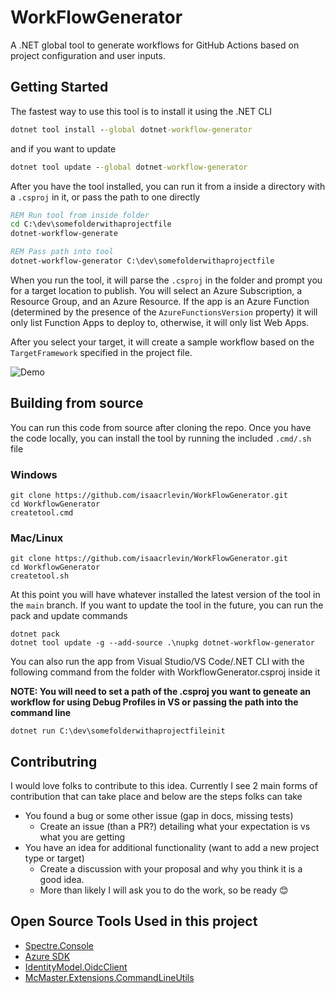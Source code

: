 # WorkFlowGenerator

A .NET global tool to generate workflows for GitHub Actions based on project configuration and user inputs.

## Getting Started

The fastest way to use this tool is to install it using the .NET CLI

```cmd
dotnet tool install --global dotnet-workflow-generator
```

and if you want to update

```cmd
dotnet tool update --global dotnet-workflow-generator
```

After you have the tool installed, you can run it from a inside a directory with a `.csproj` in it, or pass the path to one directly

```cmd
REM Run tool from inside folder
cd C:\dev\somefolderwithaprojectfile
dotnet-workflow-generate

REM Pass path into tool
dotnet-workflow-generator C:\dev\somefolderwithaprojectfile
```

When you run the tool, it will parse the `.csproj` in the folder and prompt you for a target location to publish. You will select an Azure Subscription, a Resource Group, and an Azure Resource. If the app is an Azure Function (determined by the presence of the `AzureFunctionsVersion` property) it will only list Function Apps to deploy to, otherwise, it will only list Web Apps.

After you select your target, it will create a sample workflow based on the `TargetFramework` specified in the project file.

![Demo](static/demo.gif)

## Building from source

You can run this code from source after cloning the repo. Once you have the code locally, you can install the tool by running the included `.cmd/.sh` file

### Windows
```
git clone https://github.com/isaacrlevin/WorkFlowGenerator.git
cd WorkflowGenerator
createtool.cmd
```

### Mac/Linux
```
git clone https://github.com/isaacrlevin/WorkFlowGenerator.git
cd WorkflowGenerator
createtool.sh
```

At this point you will have whatever installed the latest version of the tool in the `main` branch. If you want to update the tool in the future, you can run the pack and update commands

```
dotnet pack
dotnet tool update -g --add-source .\nupkg dotnet-workflow-generator
```

You can also run the app from Visual Studio/VS Code/.NET CLI with the following command from the folder with WorkflowGenerator.csproj inside it

**NOTE: You will need to set a path of the .csproj you want to geneate an workflow for using Debug Profiles in VS or passing the path into the command line**

```
dotnet run C:\dev\somefolderwithaprojectfileinit
```
## Contributring

I would love folks to contribute to this idea. Currently I see 2 main forms of contribution that can take place and below are the steps folks can take

* You found a bug or some other issue (gap in docs, missing tests)
  *  Create an issue (than a PR?) detailing what your expectation is vs what you are getting
* You have an idea for additional functionality (want to add a new project type or target)
  * Create a discussion with your proposal and why you think it is a good idea.
  * More than likely I will ask you to do the work, so be ready 😊


## Open Source Tools Used in this project

* [Spectre.Console](https://github.com/spectreconsole/spectre.console)
* [Azure SDK](https://github.com/Azure/azure-sdk)
* [IdentityModel.OidcClient](https://github.com/IdentityModel/IdentityModel.OidcClient)
* [McMaster.Extensions.CommandLineUtils](https://github.com/natemcmaster/CommandLineUtils)